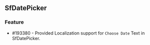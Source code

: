 ## SfDatePicker

### Feature

* \#193380 - Provided Localization support for `Choose Date` Text in SfDatePicker.